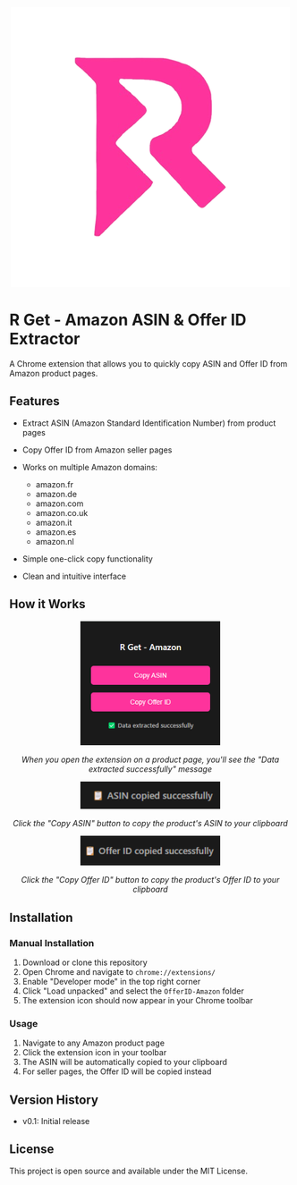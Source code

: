 <div align="center">
  <img src="logo.png" alt="R Get Extension Icon">
</div>

# R Get - Amazon ASIN & Offer ID Extractor

A Chrome extension that allows you to quickly copy ASIN and Offer ID from Amazon product pages.

## Features

- Extract ASIN (Amazon Standard Identification Number) from product pages
- Copy Offer ID from Amazon seller pages
- Works on multiple Amazon domains:
  - amazon.fr
  - amazon.de
  - amazon.com
  - amazon.co.uk
  - amazon.it
  - amazon.es
  - amazon.nl

- Simple one-click copy functionality
- Clean and intuitive interface

## How it Works

<div align="center">
  <img src="screens/1.png" alt="Extension Interface" width="250">
  <p><em>When you open the extension on a product page, you'll see the "Data extracted successfully" message</em></p>
</div>

<div align="center">
  <img src="screens/2.png" alt="ASIN Copied" width="250">
  <p><em>Click the "Copy ASIN" button to copy the product's ASIN to your clipboard</em></p>
</div>

<div align="center">
  <img src="screens/3.png" alt="Offer ID Copied" width="250">
  <p><em>Click the "Copy Offer ID" button to copy the product's Offer ID to your clipboard</em></p>
</div>

## Installation

### Manual Installation

1. Download or clone this repository
2. Open Chrome and navigate to `chrome://extensions/`
3. Enable "Developer mode" in the top right corner
4. Click "Load unpacked" and select the `OfferID-Amazon` folder
5. The extension icon should now appear in your Chrome toolbar

### Usage

1. Navigate to any Amazon product page
2. Click the extension icon in your toolbar
3. The ASIN will be automatically copied to your clipboard
4. For seller pages, the Offer ID will be copied instead

## Version History

- v0.1: Initial release

## License

This project is open source and available under the MIT License.
